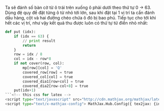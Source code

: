 Ta sẽ đánh số bàn cờ từ ô trái trên xuống ô phải dưới theo thứ tự 0 -> 63. Dùng đệ quy để đặt từng ô từ nhỏ tới lớn, sau khi đặt tại 1 vị trí ta cần đánh dấu hàng, cột và hai đường chéo chứa ô đó bị bao phủ. Tiếp tục cho tới khi hết các vị trí, như vậy kết quả thu được luôn có thứ tự từ điển nhỏ nhất:

```python
def put (idx):
    if (idx == 63) {
        // print result
        return
    }
    row = idx / 8
    col = idx - row*8
    if not cover(row, col):
        mp[row][col] = 'Q'
        covered_row[row] = true
        covered_col[col] = true
        covered_dia1[row+col] = true
        covered_dia2[row-col+8] = true
    put(idx+1)
```<!-- this css for latex -->
<script type="text/javascript" src="http://cdn.mathjax.org/mathjax/latest/MathJax.js?config=TeX-AMS-MML_HTMLorMML"></script>
<script type="text/x-mathjax-config"> MathJax.Hub.Config({ tex2jax: {inlineMath: [['$', '$']]}, messageStyle: "none" });</script>